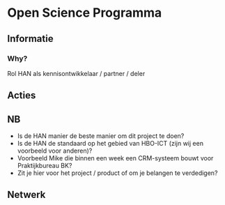 # Open Science Programma

## Informatie

### Why?
Rol HAN als kennisontwikkelaar / partner / deler

## Acties

## NB
- Is de HAN manier de beste manier om dit project te doen?
- Is de HAN de standaard op het gebied van HBO-ICT (zijn wij een voorbeeld voor anderen)?
- Voorbeeld Mike die binnen een week een CRM-systeem bouwt voor Praktijkbureau BK?
- Zit je hier voor het project / product of om je belangen te verdedigen?

## Netwerk
